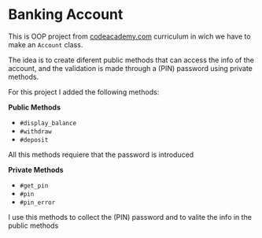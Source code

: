 # Banking Account

This is OOP project from [codeacademy.com](https://www.codecademy.com/) curriculum in wich we have to make an `Account` class.

The idea is to create diferent public methods that can access the info of the account, and the validation is made through a (PIN) password using private methods.

For this project I added the following methods:

**Public Methods**
- `#display_balance`
- `#withdraw`
- `#deposit`

All this methods requiere that the password is introduced

**Private Methods**
- `#get_pin`
- `#pin`
- `#pin_error`

I use this methods to collect the (PIN) password and to valite the info in the public methods